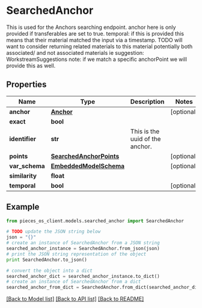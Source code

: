 # SearchedAnchor

This is used for the Anchors searching endpoint.  anchor here is only provided if transferables are set to true.  temporal: if this is provided this means that their material matched the input via a timestamp.  TODO will want to consider returning related materials to this material potentially both associated/ and not associated materials ie suggestion: WorkstreamSuggestions  note: if we match a specific anchorPoint we will provide this as well.

## Properties
Name | Type | Description | Notes
------------ | ------------- | ------------- | -------------
**anchor** | [**Anchor**](Anchor.md) |  | [optional] 
**exact** | **bool** |  | 
**identifier** | **str** | This is the uuid of the anchor. | 
**points** | [**SearchedAnchorPoints**](SearchedAnchorPoints.md) |  | [optional] 
**var_schema** | [**EmbeddedModelSchema**](EmbeddedModelSchema.md) |  | [optional] 
**similarity** | **float** |  | 
**temporal** | **bool** |  | [optional] 

## Example

```python
from pieces_os_client.models.searched_anchor import SearchedAnchor

# TODO update the JSON string below
json = "{}"
# create an instance of SearchedAnchor from a JSON string
searched_anchor_instance = SearchedAnchor.from_json(json)
# print the JSON string representation of the object
print SearchedAnchor.to_json()

# convert the object into a dict
searched_anchor_dict = searched_anchor_instance.to_dict()
# create an instance of SearchedAnchor from a dict
searched_anchor_from_dict = SearchedAnchor.from_dict(searched_anchor_dict)
```
[[Back to Model list]](../README.md#documentation-for-models) [[Back to API list]](../README.md#documentation-for-api-endpoints) [[Back to README]](../README.md)


